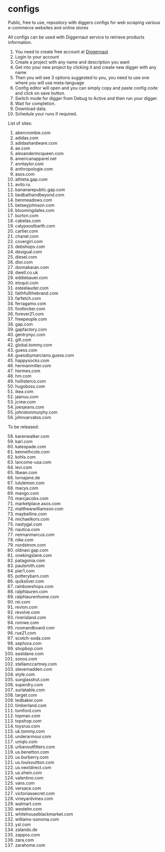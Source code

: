 # configs
Public, free to use, repository with diggers configs for web scraping various e-commerce websites and online stores

All configs can be used with Diggernaut service to retrieve products information.

1. You need to create free account at [Diggernaut](https://www.diggernaut.com/)
2. Login to your account
3. Create a project with any name and description you want
4. Get into your new project by clicking it and create new digger with any name
5. Then you will see 3 options suggested to you, you need to use one where you will use meta-language
6. Config editor will open and you can simply copy and paste config code and click on save button.
7. Switch mode for digger from Debug to Active and then run your digger.
8. Wait for completion.
9. Download data.
10. Schedule your runs if required.

List of sites:

1. abercrombie.com
2. adidas.com
3. adidashardware.com
4. ae.com
5. alexandermcqueen.com
6. americanapparel.net
7. anntaylor.com
8. anthropologie.com
9. asos.com
10. athleta.gap.com
11. avito.ru
12. bananarepublic.gap.com
13. bedbathandbeyond.com
14. benmeadows.com
15. betseyjohnson.com
16. bloomingdales.com
17. burton.com
18. cabelas.com
19. calypsostbarth.com
20. cartier.com
21. chanel.com
22. covergirl.com
23. debshops.com
24. desigual.com
25. diesel.com
26. dior.com
27. donnakaran.com
28. dwell.co.uk
29. eddiebauer.com
30. eloquii.com
31. esteelauder.com
32. faithfullthebrand.com
33. farfetch.com
34. ferragamo.com
35. footlocker.com
36. forever21.com
37. freepeople.com
38. gap.com
39. gapfactory.com
40. gentrynyc.com
41. gilt.com
42. global.tommy.com
43. guess.com
44. guessbymarciano.guess.com
45. happysocks.com
46. hermanmiller.com
47. hermes.com
48. hm.com
49. hollisterco.com
50. hugoboss.com
51. ikea.com
52. jaanuu.com
53. jcrew.com
54. joesjeans.com
55. johnstonmurphy.com
56. johnvarvatos.com

To be released:

58. karenwalker.com
59. karl.com
60. katespade.com
61. kennethcole.com
62. kohls.com
63. lancome-usa.com
64. levi.com
65. llbean.com
66. lornajane.de
67. lululemon.com
68. macys.com
69. mango.com
70. marcjacobs.com
71. marketplace.asos.com
70. matthewwilliamson.com
71. maybelline.com
72. michaelkors.com
73. nastygal.com
74. nautica.com
75. neimanmarcus.com
76. nike.com
77. nordstrom.com
78. oldnavi.gap.com
79. onekingslane.com
80. patagonia.com
81. paulsmith.com
82. pier1.com
83. potterybarn.com
84. quiksilver.com
85. rainbowshops.com
86. ralphlauren.com
87. ralphlaurenhome.com
88. rei.com
89. revlon.com
90. revolve.com
91. riverisland.com
92. romwe.com
93. roomandboard.com
94. rue21.com
95. scotch-soda.com
96. sephora.com
97. shopbop.com
98. eastdane.com
99. sonos.com
100. stellamccartney.com
101. stevemadden.com
102. style.com
103. sunglasshut.com
104. superdry.com
105. surlatable.com
106. target.com
107. tedbaker.com
108. timberland.com
109. tomford.com
110. topman.com
111. topshop.com
112. toysrus.com
113. uk.tommy.com
114. underarmour.com
115. uniqlo.com
116. urbanoutfitters.com
117. us.benetton.com
118. us.burberry.com
119. us.louisvuitton.com
120. us.nextdirect.com
121. us.shein.com
122. valentino.com
123. vans.com
124. versace.com
125. victoriassecret.com
126. vineyardvines.com
127. walmart.com
128. westelm.com
129. whitehouseblackmarket.com
130. williams-sonoma.com
131. ysl.com
132. zalando.de
133. zappos.com
134. zara.com
135. zarahome.com


